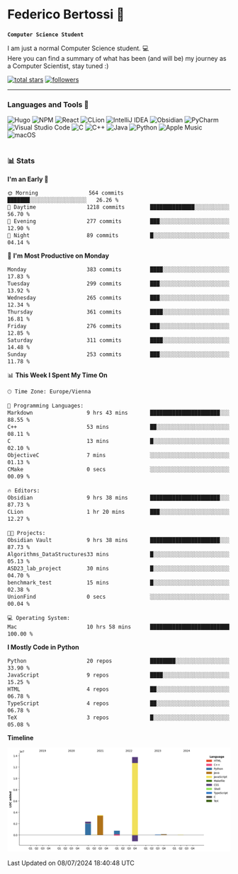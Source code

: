 # Federico Bertossi 🚀

**`Computer Science Student`**

[//]: # (Thanks to @ForrestKnight for the inspiration.)

<!-- TODO: Insert a banner image -->

I am just a normal Computer Science student. 💻 </br>
Here you can find a summary of what has been (and will be) my journey as a Computer Scientist, stay tuned :)

   <p>
      <a href="https://github.com/mrBymax?tab=repositories&sort=stargazers">
         <img alt="total stars" title="Total stars on GitHub" src="https://custom-icon-badges.demolab.com/github/stars/mrBymax?color=55960c&style=for-the-badge&labelColor=488207&logo=star"/></a>
<a href="https://github.com/mrBymax?tab=followers">
         <img alt="followers" title="Follow me on Github" src="https://custom-icon-badges.demolab.com/github/followers/mrBymax?color=236ad3&labelColor=1155ba&style=for-the-badge&logo=person-add&label=Follow&logoColor=white"/></a>
   </p>

---

<!-- TODO: Insert a GIF -->
### Languages and Tools 🧰

<!-- TODO: Change it with shields -->
![Hugo](https://img.shields.io/badge/Hugo-black.svg?style=for-the-badge&logo=Hugo)
![NPM](https://img.shields.io/badge/NPM-%23CB3837.svg?style=for-the-badge&logo=npm&logoColor=white)
![React](https://img.shields.io/badge/react-%2320232a.svg?style=for-the-badge&logo=react&logoColor=%2361DAFB)
![CLion](https://img.shields.io/badge/CLion-black?style=for-the-badge&logo=clion&logoColor=white)
![IntelliJ IDEA](https://img.shields.io/badge/IntelliJIDEA-000000.svg?style=for-the-badge&logo=intellij-idea&logoColor=white)
![Obsidian](https://img.shields.io/badge/Obsidian-%23483699.svg?style=for-the-badge&logo=obsidian&logoColor=white)
![PyCharm](https://img.shields.io/badge/pycharm-143?style=for-the-badge&logo=pycharm&logoColor=black&color=black&labelColor=green)
![Visual Studio Code](https://img.shields.io/badge/Visual%20Studio%20Code-0078d7.svg?style=for-the-badge&logo=visual-studio-code&logoColor=white)
![C](https://img.shields.io/badge/c-%2300599C.svg?style=for-the-badge&logo=c&logoColor=white)
![C++](https://img.shields.io/badge/c++-%2300599C.svg?style=for-the-badge&logo=c%2B%2B&logoColor=white)
![Java](https://img.shields.io/badge/java-%23ED8B00.svg?style=for-the-badge&logo=openjdk&logoColor=white)
![Python](https://img.shields.io/badge/python-3670A0?style=for-the-badge&logo=python&logoColor=ffdd54)
![Apple Music](https://img.shields.io/badge/Apple_Music-9933CC?style=for-the-badge&logo=apple-music&logoColor=white)
![macOS](https://img.shields.io/badge/mac%20os-000000?style=for-the-badge&logo=macos&logoColor=F0F0F0)


#

### 📊 Stats

<!-- ![My GitHub stats](https://github-readme-stats.vercel.app/api?username=mrBymax&show_icons=true&theme=dracula) -->


<!--START_SECTION:waka-->
**I'm an Early 🐤** 

```text
🌞 Morning                564 commits         ███████░░░░░░░░░░░░░░░░░░   26.26 % 
🌆 Daytime                1218 commits        ██████████████░░░░░░░░░░░   56.70 % 
🌃 Evening                277 commits         ███░░░░░░░░░░░░░░░░░░░░░░   12.90 % 
🌙 Night                  89 commits          █░░░░░░░░░░░░░░░░░░░░░░░░   04.14 % 
```
📅 **I'm Most Productive on Monday** 

```text
Monday                   383 commits         ████░░░░░░░░░░░░░░░░░░░░░   17.83 % 
Tuesday                  299 commits         ███░░░░░░░░░░░░░░░░░░░░░░   13.92 % 
Wednesday                265 commits         ███░░░░░░░░░░░░░░░░░░░░░░   12.34 % 
Thursday                 361 commits         ████░░░░░░░░░░░░░░░░░░░░░   16.81 % 
Friday                   276 commits         ███░░░░░░░░░░░░░░░░░░░░░░   12.85 % 
Saturday                 311 commits         ████░░░░░░░░░░░░░░░░░░░░░   14.48 % 
Sunday                   253 commits         ███░░░░░░░░░░░░░░░░░░░░░░   11.78 % 
```


📊 **This Week I Spent My Time On** 

```text
🕑︎ Time Zone: Europe/Vienna

💬 Programming Languages: 
Markdown                 9 hrs 43 mins       ██████████████████████░░░   88.55 % 
C++                      53 mins             ██░░░░░░░░░░░░░░░░░░░░░░░   08.11 % 
C                        13 mins             █░░░░░░░░░░░░░░░░░░░░░░░░   02.10 % 
ObjectiveC               7 mins              ░░░░░░░░░░░░░░░░░░░░░░░░░   01.13 % 
CMake                    0 secs              ░░░░░░░░░░░░░░░░░░░░░░░░░   00.09 % 

🔥 Editors: 
Obsidian                 9 hrs 38 mins       ██████████████████████░░░   87.73 % 
CLion                    1 hr 20 mins        ███░░░░░░░░░░░░░░░░░░░░░░   12.27 % 

🐱‍💻 Projects: 
Obsidian Vault           9 hrs 38 mins       ██████████████████████░░░   87.73 % 
Algorithms_DataStructures33 mins             █░░░░░░░░░░░░░░░░░░░░░░░░   05.13 % 
ASD23_lab_project        30 mins             █░░░░░░░░░░░░░░░░░░░░░░░░   04.70 % 
benchmark_test           15 mins             █░░░░░░░░░░░░░░░░░░░░░░░░   02.38 % 
UnionFind                0 secs              ░░░░░░░░░░░░░░░░░░░░░░░░░   00.04 % 

💻 Operating System: 
Mac                      10 hrs 58 mins      █████████████████████████   100.00 % 
```

**I Mostly Code in Python** 

```text
Python                   20 repos            ████████░░░░░░░░░░░░░░░░░   33.90 % 
JavaScript               9 repos             ████░░░░░░░░░░░░░░░░░░░░░   15.25 % 
HTML                     4 repos             ██░░░░░░░░░░░░░░░░░░░░░░░   06.78 % 
TypeScript               4 repos             ██░░░░░░░░░░░░░░░░░░░░░░░   06.78 % 
TeX                      3 repos             █░░░░░░░░░░░░░░░░░░░░░░░░   05.08 % 
```



**Timeline**

![Lines of Code chart](https://raw.githubusercontent.com/mrBymax/mrBymax/main/assets/bar_graph.png)


 Last Updated on 08/07/2024 18:40:48 UTC
<!--END_SECTION:waka-->


[linkedin]: https://linkedin.com/federico-bertossi
[website]:  https://www.federicobertossi.com

</details>
